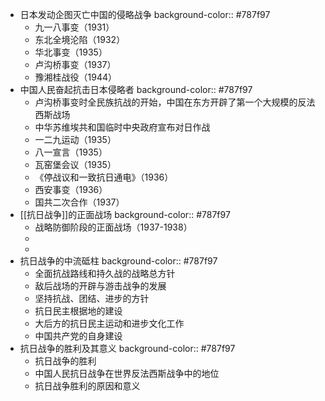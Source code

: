 - 日本发动企图灭亡中国的侵略战争
  background-color:: #787f97
	- 九一八事变（1931）
	- 东北全境沦陷（1932）
	- 华北事变（1935）
	- 卢沟桥事变（1937）
	- 豫湘桂战役（1944）
- 中国人民奋起抗击日本侵略者
  background-color:: #787f97
	- 卢沟桥事变时全民族抗战的开始，中国在东方开辟了第一个大规模的反法西斯战场
	- 中华苏维埃共和国临时中央政府宣布对日作战
	- 一二九运动（1935）
	- 八一宣言（1935）
	- 瓦窑堡会议（1935）
	- 《停战议和一致抗日通电》（1936）
	- 西安事变（1936）
	- 国共二次合作（1937）
- [[抗日战争]]的正面战场
  background-color:: #787f97
	- 战略防御阶段的正面战场（1937-1938）
	-
	-
- 抗日战争的中流砥柱
  background-color:: #787f97
	- 全面抗战路线和持久战的战略总方针
	- 敌后战场的开辟与游击战争的发展
	- 坚持抗战、团结、进步的方针
	- 抗日民主根据地的建设
	- 大后方的抗日民主运动和进步文化工作
	- 中国共产党的自身建设
- 抗日战争的胜利及其意义
  background-color:: #787f97
	- 抗日战争的胜利
	- 中国人民抗日战争在世界反法西斯战争中的地位
	- 抗日战争胜利的原因和意义
